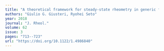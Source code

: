 ```yaml
---
title: "A theoretical framework for steady-state rheometry in generic flow conditions"
authors: "Giulio G. Giusteri, Ryohei Seto"
year: 2018
journal: "J. Rheol."
volume: 62
issue: 3
pages: "713--723"
url: "https://doi.org/10.1122/1.4986840"
---
```

